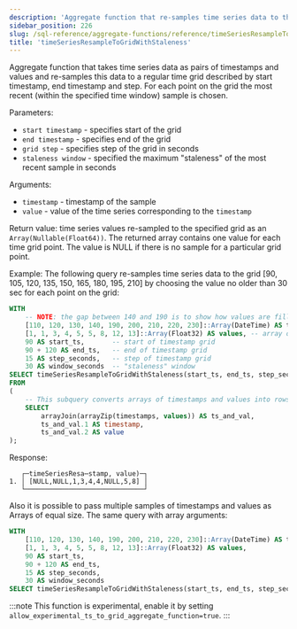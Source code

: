 ```yaml
---
description: 'Aggregate function that re-samples time series data to the specified grid.'
sidebar_position: 226
slug: /sql-reference/aggregate-functions/reference/timeSeriesResampleToGridWithStaleness
title: 'timeSeriesResampleToGridWithStaleness'
---
```


Aggregate function that takes time series data as pairs of timestamps and values and re-samples this data to a regular time grid described by start timestamp, end timestamp and step. For each point on the grid the most recent (within the specified time window) sample is chosen.

Parameters:

- `start timestamp` - specifies start of the grid
- `end timestamp` - specifies end of the grid
- `grid step` - specifies step of the grid in seconds
- `staleness window` - specified the maximum "staleness" of the most recent sample in seconds

Arguments:

- `timestamp` - timestamp of the sample
- `value` - value of the time series corresponding to the `timestamp`

Return value:
time series values re-sampled to the specified grid as an `Array(Nullable(Float64))`. The returned array contains one value for each time grid point. The value is NULL if there is no sample for a particular grid point.

Example:
The following query re-samples time series data to the grid [90, 105, 120, 135, 150, 165, 180, 195, 210] by choosing the value no older than 30 sec for each point on the grid:

```sql
WITH
    -- NOTE: the gap between 140 and 190 is to show how values are filled for ts = 150, 165, 180 according to staleness window paramater
    [110, 120, 130, 140, 190, 200, 210, 220, 230]::Array(DateTime) AS timestamps,
    [1, 1, 3, 4, 5, 5, 8, 12, 13]::Array(Float32) AS values, -- array of values corresponding to timestamps above
    90 AS start_ts,       -- start of timestamp grid
    90 + 120 AS end_ts,   -- end of timestamp grid
    15 AS step_seconds,   -- step of timestamp grid
    30 AS window_seconds  -- "staleness" window
SELECT timeSeriesResampleToGridWithStaleness(start_ts, end_ts, step_seconds, window_seconds)(timestamp, value)
FROM
(
    -- This subquery converts arrays of timestamps and values into rows of `timestamp`, `value`
    SELECT
        arrayJoin(arrayZip(timestamps, values)) AS ts_and_val,
        ts_and_val.1 AS timestamp,
        ts_and_val.2 AS value
);
```

Response:

```response
   ┌─timeSeriesResa⋯stamp, value)─┐
1. │ [NULL,NULL,1,3,4,4,NULL,5,8] │
   └──────────────────────────────┘
```

Also it is possible to pass multiple samples of timestamps and values as Arrays of equal size. The same query with array arguments:

```sql
WITH
    [110, 120, 130, 140, 190, 200, 210, 220, 230]::Array(DateTime) AS timestamps,
    [1, 1, 3, 4, 5, 5, 8, 12, 13]::Array(Float32) AS values,
    90 AS start_ts,
    90 + 120 AS end_ts,
    15 AS step_seconds,
    30 AS window_seconds
SELECT timeSeriesResampleToGridWithStaleness(start_ts, end_ts, step_seconds, window_seconds)(timestamps, values);
```

:::note
This function is experimental, enable it by setting `allow_experimental_ts_to_grid_aggregate_function=true`.
:::

